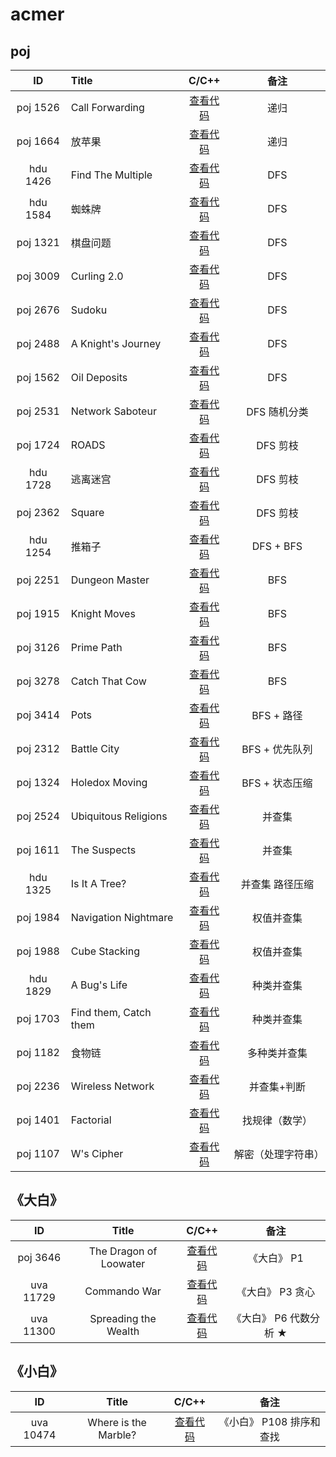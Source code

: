 # acmer

## poj
|     ID   | Title                               |                C/C++                                                   | 备注                          |
| :------: | :---------------------------------- | :--------------------------------------------------------------------: | :---------------------------: |
| poj 1526 | Call Forwarding                     | [查看代码](https://github.com/superkunn/acmer/blob/master/poj/1526.md) | 递归                          |
| poj 1664 | 放苹果                              | [查看代码](https://github.com/superkunn/acmer/blob/master/poj/1664.md) | 递归                          |
| hdu 1426 | Find The Multiple                   | [查看代码](https://github.com/superkunn/acmer/blob/master/poj/1426.md) | DFS                           |
| hdu 1584 | 蜘蛛牌                              | [查看代码](https://github.com/superkunn/acmer/blob/master/hdu/1584.md) | DFS                           |
| poj 1321 | 棋盘问题                            | [查看代码](https://github.com/superkunn/acmer/blob/master/poj/1321.md) | DFS                           |
| poj 3009 | Curling 2.0                         | [查看代码](https://github.com/superkunn/acmer/blob/master/poj/3009.md) | DFS                           |
| poj 2676 | Sudoku                              | [查看代码](https://github.com/superkunn/acmer/blob/master/poj/2676.md) | DFS                           |
| poj 2488 | A Knight's Journey                  | [查看代码](https://github.com/superkunn/acmer/blob/master/poj/2488.md) | DFS                           |
| poj 1562 | Oil Deposits                        | [查看代码](https://github.com/superkunn/acmer/blob/master/poj/1562.md) | DFS                           |
| poj 2531 | Network Saboteur                    | [查看代码](https://github.com/superkunn/acmer/blob/master/poj/2531.md) | DFS  随机分类                 |
| poj 1724 | ROADS                               | [查看代码](https://github.com/superkunn/acmer/blob/master/poj/1724.md) | DFS  剪枝                     |
| hdu 1728 | 逃离迷宫                            | [查看代码](https://github.com/superkunn/acmer/blob/master/hdu/1728.md) | DFS  剪枝                     |
| poj 2362 | Square                              | [查看代码](https://github.com/superkunn/acmer/blob/master/poj/2362.md) | DFS  剪枝                     |
| hdu 1254 | 推箱子                              | [查看代码](https://github.com/superkunn/acmer/blob/master/hdu/1254.md) | DFS + BFS                     |
| poj 2251 | Dungeon Master                      | [查看代码](https://github.com/superkunn/acmer/blob/master/poj/2251.md) | BFS                           |
| poj 1915 | Knight Moves                        | [查看代码](https://github.com/superkunn/acmer/blob/master/poj/1915.md) | BFS                           |
| poj 3126 | Prime Path                          | [查看代码](https://github.com/superkunn/acmer/blob/master/poj/3126.md) | BFS                           |
| poj 3278 | Catch That Cow                      | [查看代码](https://github.com/superkunn/acmer/blob/master/poj/3278.md) | BFS                           |
| poj 3414 | Pots                                | [查看代码](https://github.com/superkunn/acmer/blob/master/poj/3414.md) | BFS + 路径                    |
| poj 2312 | Battle City                         | [查看代码](https://github.com/superkunn/acmer/blob/master/poj/2312.md) | BFS + 优先队列                |
| poj 1324 | Holedox Moving                      | [查看代码](https://github.com/superkunn/acmer/blob/master/poj/1324.md) | BFS + 状态压缩                |
| poj 2524 | Ubiquitous Religions                | [查看代码](https://github.com/superkunn/acmer/blob/master/poj/2524.md) | 并查集                        |
| poj 1611 | The Suspects                        | [查看代码](https://github.com/superkunn/acmer/blob/master/poj/1611.md) | 并查集                        |
| hdu 1325 | Is It A Tree?                       | [查看代码](https://github.com/superkunn/acmer/blob/master/hdu/1325.md) | 并查集 路径压缩               |
| poj 1984 | Navigation Nightmare                | [查看代码](https://github.com/superkunn/acmer/blob/master/poj/1984.md) | 权值并查集                    |
| poj 1988 | Cube Stacking                       | [查看代码](https://github.com/superkunn/acmer/blob/master/poj/1988.md) | 权值并查集                    |
| hdu 1829 | A Bug's Life                        | [查看代码](https://github.com/superkunn/acmer/blob/master/hdu/1829.md) | 种类并查集                    |
| poj 1703 | Find them, Catch them               | [查看代码](https://github.com/superkunn/acmer/blob/master/poj/1703.md) | 种类并查集                    |
| poj 1182 | 食物链                              | [查看代码](https://github.com/superkunn/acmer/blob/master/poj/1182.md) | 多种类并查集                  |
| poj 2236 | Wireless Network                    | [查看代码](https://github.com/superkunn/acmer/blob/master/poj/2236.md) | 并查集+判断                   |
| poj 1401 | Factorial                           | [查看代码](https://github.com/superkunn/acmer/blob/master/poj/1401.md) | 找规律（数学）                |
| poj 1107 | W's Cipher                          | [查看代码](https://github.com/superkunn/acmer/blob/master/poj/1107.md) | 解密（处理字符串）            |


## 《大白》
|     ID    | Title                               |                C/C++                                                    | 备注                          |
| :-------: | :---------------------------------: | :--------------------------------------------------------------------:  | :---------------------------: |
| poj 3646  | The Dragon of Loowater              | [查看代码](https://github.com/superkunn/acmer/blob/master/poj/3646.md)  | 《大白》 P1                   |
| uva 11729 | Commando War                        | [查看代码](https://github.com/superkunn/acmer/blob/master/uva/11729.md) | 《大白》 P3  贪心             |
| uva 11300 | Spreading the Wealth                | [查看代码](https://github.com/superkunn/acmer/blob/master/uva/11300.md) | 《大白》 P6  代数分析 ★       |

## 《小白》
|     ID    | Title                               |                C/C++                                                    | 备注                          |
| :-------: | :---------------------------------: | :--------------------------------------------------------------------:  | :---------------------------: |
| uva 10474 | Where is the Marble?                | [查看代码](https://github.com/superkunn/acmer/blob/master/uva/10474.md) | 《小白》 P108   排序和查找    |



